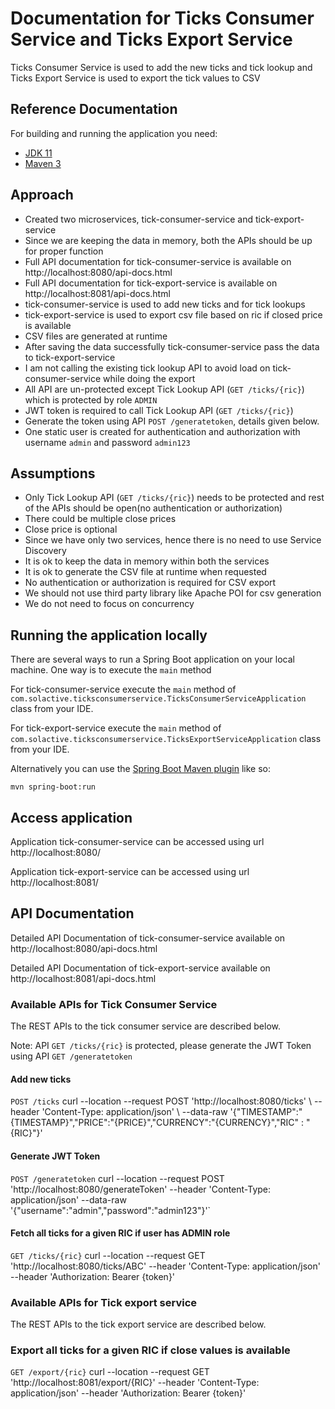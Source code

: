 # Documentation for Ticks Consumer Service and Ticks Export Service
Ticks Consumer Service is used to add the new ticks and tick lookup and Ticks Export Service is used to export the tick values to CSV

## Reference Documentation

For building and running the application you need:

- [JDK 11](https://www.oracle.com/java/technologies/javase-jdk11-downloads.html)
- [Maven 3](https://maven.apache.org)

## Approach
- Created two microservices, tick-consumer-service and tick-export-service
- Since we are keeping the data in memory, both the APIs should be up for proper function
- Full API documentation for tick-consumer-service is available on http://localhost:8080/api-docs.html
- Full API documentation for tick-export-service is available on http://localhost:8081/api-docs.html
- tick-consumer-service is used to add new ticks and for tick lookups
- tick-export-service is used to export csv file based on ric if closed price is available
- CSV files are generated at runtime
- After saving the data successfully tick-consumer-service pass the data to tick-export-service
- I am not calling the existing tick lookup API to avoid load on tick-consumer-service while doing the export
- All API are un-protected except Tick Lookup API (`GET /ticks/{ric}`) which is protected by role `ADMIN`
- JWT token is required to call Tick Lookup API (`GET /ticks/{ric}`)
- Generate the token using API `POST /generatetoken`, details given below.
- One static user is created for authentication and authorization with username `admin` and password `admin123`

## Assumptions
- Only Tick Lookup API (`GET /ticks/{ric}`) needs to be protected and rest of the APIs should be open(no authentication or authorization)
- There could be multiple close prices
- Close price is optional
- Since we have only two services, hence there is no need to use Service Discovery
- It is ok to keep the data in memory within both the services
- It is ok to generate the CSV file at runtime when requested
- No authentication or authorization is required for CSV export
- We should not use third party library like Apache POI for csv generation
- We do not need to focus on concurrency

## Running the application locally

There are several ways to run a Spring Boot application on your local machine. 
One way is to execute the `main` method 

For tick-consumer-service execute the `main` method of `com.solactive.ticksconsumerservice.TicksConsumerServiceApplication` class from your IDE.

For tick-export-service execute the `main` method of `com.solactive.ticksconsumerservice.TicksExportServiceApplication` class from your IDE.

Alternatively you can use
the [Spring Boot Maven plugin](https://docs.spring.io/spring-boot/docs/current/reference/html/build-tool-plugins-maven-plugin.html)
like so:

```shell
mvn spring-boot:run
```

## Access application

Application tick-consumer-service can be accessed using url http://localhost:8080/

Application tick-export-service can be accessed using url http://localhost:8081/

## API Documentation

Detailed API Documentation of tick-consumer-service available on http://localhost:8080/api-docs.html

Detailed API Documentation of tick-export-service available on http://localhost:8081/api-docs.html

### Available APIs for Tick Consumer Service

The REST APIs to the tick consumer service are described below.

Note: API `GET /ticks/{ric}` is protected, please generate the JWT Token using API `GET /generatetoken`

#### Add new ticks

`POST /ticks`
curl --location --request POST 'http://localhost:8080/ticks' \ --header 'Content-Type: application/json' \ --data-raw '{"TIMESTAMP":"{TIMESTAMP}","PRICE":"{PRICE}","CURRENCY":"{CURRENCY}","RIC" : "{RIC}"}'

#### Generate JWT Token
`POST /generatetoken`
curl --location --request POST 'http://localhost:8080/generateToken' \--header 'Content-Type: application/json' \--data-raw '{"username":"admin","password":"admin123"}'`

#### Fetch all ticks for a given RIC if user has ADMIN role

`GET /ticks/{ric}`
curl --location --request GET 'http://localhost:8080/ticks/ABC' \--header 'Content-Type: application/json' \--header 'Authorization: Bearer {token}'


### Available APIs for Tick export service

The REST APIs to the tick export service are described below.

### Export all ticks for a given RIC if close values is available

`GET /export/{ric}`
curl --location --request GET 'http://localhost:8081/export/{RIC}' \--header 'Content-Type: application/json'
\--header 'Authorization: Bearer {token}'
